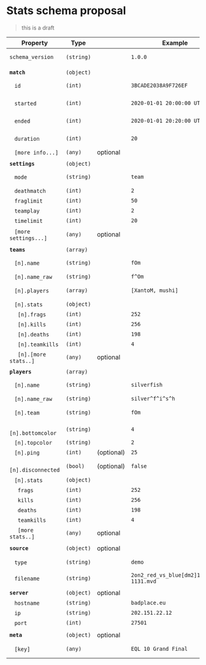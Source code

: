 # Stats schema proposal
> this is a draft

Property | Type | | Example | Description
--- | --- | --- | --- | ---
`schema_version` | `(string)` | | `1.0.0` | Version of stats schema.
|||
**`match`** | `(object)` | | |
&nbsp;&nbsp; `id` | `(int)` | | `3BCADE2038A9F726EF` | Unique ID of match
&nbsp;&nbsp; `started` | `(int)` | | `2020-01-01 20:00:00 UTC` | Timestamp when match started
&nbsp;&nbsp; `ended` | `(int)` | | `2020-01-01 20:20:00 UTC` | Timestamp when match ended
&nbsp;&nbsp; `duration` | `(int)` | | `20` | Match duration in minutes
&nbsp;&nbsp; `[more info...]` | `(any)` | optional | | Additional info
|||
**`settings`** | `(object)` | | |
&nbsp;&nbsp; `mode` | `(string)` | | `team` | Mode (`duel/team`)
&nbsp;&nbsp; `deathmatch` | `(int)` | | `2` | Deathmatch
&nbsp;&nbsp; `fraglimit` | `(int)` | | `50` | Fraglimit
&nbsp;&nbsp; `teamplay` | `(int)` | | `2` | Teamplay
&nbsp;&nbsp; `timelimit` | `(int)` | | `20` | Timelimit
&nbsp;&nbsp; `[more settings...]` | `(any)` | optional | | Additional settings
|||
**`teams`** | `(array)` | | |
&nbsp;&nbsp; `[n].name` | `(string)` | | `fOm` | Name (normalized)
&nbsp;&nbsp; `[n].name_raw` | `(string)` | | `f^Om` | Name (raw)
&nbsp;&nbsp; `[n].players` | `(array)` | | `[XantoM, mushi]` | Normalized player names
&nbsp;&nbsp; `[n].stats` | `(object)` | | | Team stats
&nbsp;&nbsp;&nbsp;&nbsp; `[n].frags` | `(int)` | | `252` | Frags
&nbsp;&nbsp;&nbsp;&nbsp; `[n].kills` | `(int)` | | `256` | Kills
&nbsp;&nbsp;&nbsp;&nbsp; `[n].deaths` | `(int)` | | `198` | Deaths
&nbsp;&nbsp;&nbsp;&nbsp; `[n].teamkills` | `(int)` | | `4` | Teamkills
&nbsp;&nbsp;&nbsp;&nbsp; `[n].[more stats..]` | `(any)` | optional | | Additional stats
|||
**`players`** | `(array)` | | |
&nbsp;&nbsp; `[n].name` | `(string)` | | `silverfish` | Name (normalized)
&nbsp;&nbsp; `[n].name_raw` | `(string)` | | `silver^f^i^s^h` | Name (raw)
&nbsp;&nbsp; `[n].team` | `(string)` | | `fOm` | Team name (normalized)
&nbsp;&nbsp; `[n].bottomcolor` | `(string)` | | `4` | Bottom color
&nbsp;&nbsp; `[n].topcolor` | `(string)` | | `2` | Top color
&nbsp;&nbsp; `[n].ping` | `(int)` | (optional) | `25` | Ping
&nbsp;&nbsp; `[n].disconnected` | `(bool)` | (optional) | `false` | Player disconnected
&nbsp;&nbsp; `[n].stats` | `(object)` | | | Player stats
&nbsp;&nbsp;&nbsp;&nbsp; `frags` | `(int)` | | `252` | Frags
&nbsp;&nbsp;&nbsp;&nbsp; `kills` | `(int)` | | `256` | Kills
&nbsp;&nbsp;&nbsp;&nbsp; `deaths` | `(int)` | | `198` | Deaths
&nbsp;&nbsp;&nbsp;&nbsp; `teamkills` | `(int)` | | `4` | Teamkills
&nbsp;&nbsp;&nbsp;&nbsp; `[more stats..]` | `(any)` | optional | | Additional stats
|||
**`source`** | `(object)` | optional | |
&nbsp;&nbsp; `type` | `(string)` | | `demo` | Type (`demo`/`stats_file`)
&nbsp;&nbsp; `filename` | `(string)` | | `2on2_red_vs_blue[dm2]170722-1131.mvd` | Filename
|||
**`server`** | `(object)` | optional | |
&nbsp;&nbsp; `hostname` | `(string)` | | `badplace.eu` | Hostname
&nbsp;&nbsp; `ip` | `(string)` | | `202.151.22.12` | IP
&nbsp;&nbsp; `port` | `(int)` | | `27501` | Port number
|||
**`meta`** | `(object)` | optional | | 
&nbsp;&nbsp; `[key]` | `(any)` | | `EQL 10 Grand Final` | Additional custom info
